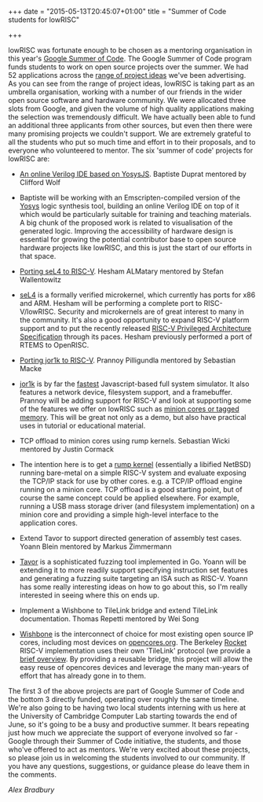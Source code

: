+++
date = "2015-05-13T20:45:07+01:00"
title = "Summer of Code students for lowRISC"

+++

lowRISC was fortunate enough to be chosen as a mentoring organisation in this 
year's [Google Summer of 
Code](https://developers.google.com/open-source/soc/). The Google Summer of 
Code program funds students to work on open source projects over the summer. 
We had 52 applications across the [range of project 
ideas](https://www.lowrisc.org/docs/gsoc-2015-ideas/) we've been advertising. 
As you can see from the range of project ideas, lowRISC is taking part as an 
umbrella organisation, working with a number of our friends in the wider open 
source software and hardware community.
We were allocated three slots from Google, and given the volume of high 
quality applications making the selection was tremendously difficult. We have 
actually been able to fund an additional three applicants from other sources, 
but even then there were many promising projects we couldn't support. We are 
extremely grateful to all the students who put so much time and effort in to 
their proposals, and to everyone who volunteered to mentor. The six 'summer of 
code' projects for lowRISC are:

* [An online Verilog IDE based on 
YosysJS](http://www.google-melange.com/gsoc/project/details/google/gsoc2015/asy/5757334940811264). 
Baptiste Duprat mentored by Clifford Wolf
 * Baptiste will be working with an Emscripten-compiled version of
the [Yosys](http://www.clifford.at/yosys/) logic synthesis tool, building an 
online Verilog IDE on top
of it which would be particularly suitable for training and teaching
materials. A big chunk of the proposed work is related to visualisation of the 
generated logic. Improving the accessibility of hardware design is essential for
growing the potential contributor base to open source hardware
projects like lowRISC, and this is just the start of our efforts in that 
space.

* [Porting seL4 to 
RISC-V](http://www.google-melange.com/gsoc/project/details/google/gsoc2015/hesham/5868011953061888). 
Hesham ALMatary mentored by Stefan Wallentowitz
 * [seL4](https://sel4.systems/) is a formally verified microkernel, which 
currently has ports
for x86 and ARM. Hesham will be performing a complete port to
RISC-V/lowRISC. Security and microkernels are of great interest to
many in the community. It's also a good opportunity to expand RISC-V platform 
support and to put the recently released [RISC-V Privileged Architecture 
Specification](https://blog.riscv.org/2015/05/risc-v-draft-privileged-architecture-version-1-7-released/) 
through its paces. Hesham previously performed a port of RTEMS to
OpenRISC.

* [Porting jor1k to 
RISC-V](http://www.google-melange.com/gsoc/project/details/google/gsoc2015/prannoy1994/5651442522128384). 
Prannoy Pilligundla mentored by Sebastian Macke
 * [jor1k](https://s-macke.github.io/jor1k/) is by far the 
 [fastest](https://github.com/s-macke/jor1k/wiki/Benchmark-with-other-emulators) 
 Javascript-based full system
simulator. It also features a network device, filesystem support, and
a framebuffer. Prannoy will be adding support for RISC-V and look at
supporting some of the features we offer on lowRISC such as [minion
cores or tagged 
memory](https://www.lowrisc.org/docs/memo-2014-001-tagged-memory-and-minion-cores/). 
This will be great not only as a demo, but
also have practical uses in tutorial or educational material.

* TCP offload to minion cores using rump kernels. Sebastian Wicki
mentored by Justin Cormack
 * The intention here is to get a [rump kernel](http://rumpkernel.org/) 
(essentially a libified
NetBSD) running bare-metal on a simple RISC-V system and evaluate
exposing the TCP/IP stack for use by other cores. e.g. a TCP/IP
offload engine running on a minion core. TCP offload is a good
starting point, but of course the same concept could be applied
elsewhere. For example, running a USB mass storage driver (and filesystem
implementation) on a minion core and providing a simple high-level
interface to the application cores.

* Extend Tavor to support directed generation of assembly test cases.
Yoann Blein mentored by Markus Zimmermann
 * [Tavor](https://github.com/zimmski/tavor) is a sophisticated fuzzing tool 
implemented in Go. Yoann
will be extending it to more readily support specifying instruction
set features and generating a fuzzing suite targeting an ISA such as
RISC-V. Yoann has some really interesting ideas on how to go about
this, so I'm really interested in seeing where this on ends up.

* Implement a Wishbone to TileLink bridge and extend TileLink
documentation. Thomas Repetti mentored by Wei Song
 * [Wishbone](http://en.wikipedia.org/wiki/Wishbone_%28computer_bus%29) is the 
interconnect of choice for most existing open
source IP cores, including most devices on 
[opencores.org](http://opencores.org/). The Berkeley
[Rocket](https://github.com/ucb-bar/rocket-chip) RISC-V implementation uses 
their own 'TileLink' protocol (we provide a [brief 
overview](https://www.lowrisc.org/docs/tagged-memory-v0.1/rocket-chip/). By providing a 
reusable bridge, this project will allow the easy reuse of opencores devices 
and leverage the many man-years of effort that has already gone in to them.

The first 3 of the above projects are part of Google Summer of Code
and the bottom 3 directly funded, operating over roughly the same timeline. 
We're also going to be having two local
students interning with us here at the University of Cambridge
Computer Lab starting towards the end of June, so it's going to be a
busy and productive summer. It bears repeating just how much we appreciate the 
support of everyone involved so far - Google through their Summer of Code 
initiative, the students, and those who've offered to act as mentors. We're 
very excited about these projects, so please join us in welcoming the students 
involved to our community. If you have any questions, suggestions, or guidance 
please do leave them in the comments.

_Alex Bradbury_
